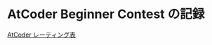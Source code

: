 # AtCoder Beginner Contest の記録


[AtCoder レーティング表](https://atcoder.jp/users/maru0pengin?graph=rating)
